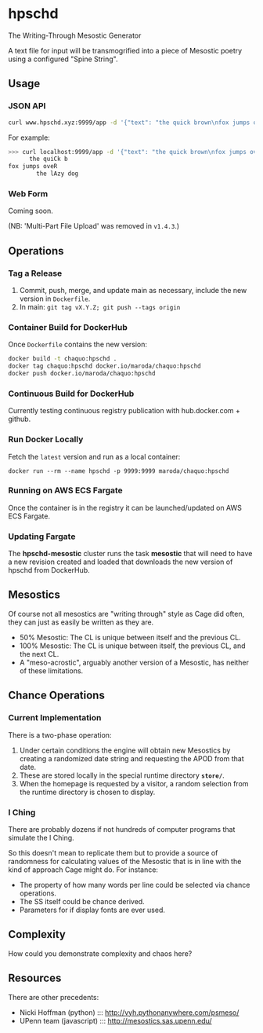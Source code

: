 # hpschd

The Writing-Through Mesostic Generator

A text file for input will be transmogrified into a piece of Mesostic poetry using a configured "Spine String".

## Usage

### JSON API

```zsh
curl www.hpschd.xyz:9999/app -d '{"text": "the quick brown\nfox jumps over\nthe lazy dog\n", "spinestring": "cra"}'
```

For example:

```zsh
>>> curl localhost:9999/app -d '{"text": "the quick brown\nfox jumps over\nthe lazy dog\n", "spinestring": "cra"}'
      the quiCk b
fox jumps oveR
        the lAzy dog
```

### Web Form

Coming soon.

(NB: 'Multi-Part File Upload' was removed in `v1.4.3`.)

## Operations

### Tag a Release

1. Commit, push, merge, and update main as necessary, include the new version in `Dockerfile`.
2. In main: `git tag vX.Y.Z; git push --tags origin`

### Container Build for DockerHub

Once `Dockerfile` contains the new version:

```zsh
docker build -t chaquo:hpschd .
docker tag chaquo:hpschd docker.io/maroda/chaquo:hpschd
docker push docker.io/maroda/chaquo:hpschd
```

### Continuous Build for DockerHub

Currently testing continuous registry publication with hub.docker.com + github.

### Run Docker Locally

Fetch the `latest` version and run as a local container:

```
docker run --rm --name hpschd -p 9999:9999 maroda/chaquo:hpschd
```

### Running on AWS ECS Fargate

Once the container is in the registry it can be launched/updated on AWS ECS Fargate.

### Updating Fargate

The **hpschd-mesostic** cluster runs the task **mesostic** that will need to have a new revision created and loaded that downloads the new version of hpschd from DockerHub.

## Mesostics

Of course not all mesostics are "writing through" style as Cage did often, they can just as easily be written as they are.

- 50% Mesostic: The CL is unique between itself and the previous CL.
- 100% Mesostic: The CL is unique between itself, the previous CL, and the next CL.
- A "meso-acrostic", arguably another version of a Mesostic, has neither of these limitations.

## Chance Operations

### Current Implementation

There is a two-phase operation:

1. Under certain conditions the engine will obtain new Mesostics by creating a randomized date string and requesting the APOD from that date.
2. These are stored locally in the special runtime directory **`store/`**.
3. When the homepage is requested by a visitor, a random selection from the runtime directory is chosen to display.

### I Ching

There are probably dozens if not hundreds of computer programs that simulate the I Ching.

So this doesn't mean to replicate them but to provide a source of randomness for calculating values of the Mesostic that is in line with the kind of approach Cage might do. For instance:

- The property of how many words per line could be selected via chance operations.
- The SS itself could be chance derived.
- Parameters for if display fonts are ever used.


## Complexity

How could you demonstrate complexity and chaos here?


## Resources

There are other precedents:

- Nicki Hoffman (python) ::: http://vyh.pythonanywhere.com/psmeso/
- UPenn team (javascript) ::: http://mesostics.sas.upenn.edu/

